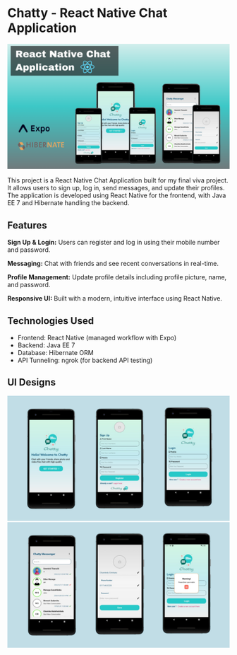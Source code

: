 # **Chatty - React Native Chat Application**

![image alt](https://github.com/codingwithchamindu/React-Native-Chat-Application-with-Java-EE-7-back-end/blob/main/ChattyMessanger.png?raw=true)

This project is a React Native Chat Application built for my final viva project. It allows users to sign up, log in, send messages, and update their profiles. The application is developed using React Native for the frontend, with Java EE 7 and Hibernate handling the backend.

## **Features**
**Sign Up & Login:** Users can register and log in using their mobile number and password.

**Messaging:** Chat with friends and see recent conversations in real-time.

**Profile Management:** Update profile details including profile picture, name, and password.

**Responsive UI:** Built with a modern, intuitive interface using React Native.

## **Technologies Used**
- Frontend: React Native (managed workflow with Expo)
- Backend: Java EE 7
- Database: Hibernate ORM
- API Tunneling: ngrok (for backend API testing)

## **UI Designs**

![image alt](https://github.com/codingwithchamindu/React-Native-Chat-Application-with-Java-EE-7-back-end/blob/main/ChattUi1.png?raw=true)
![image alt](https://github.com/codingwithchamindu/React-Native-Chat-Application-with-Java-EE-7-back-end/blob/main/ChattUi2.png?raw=true)
